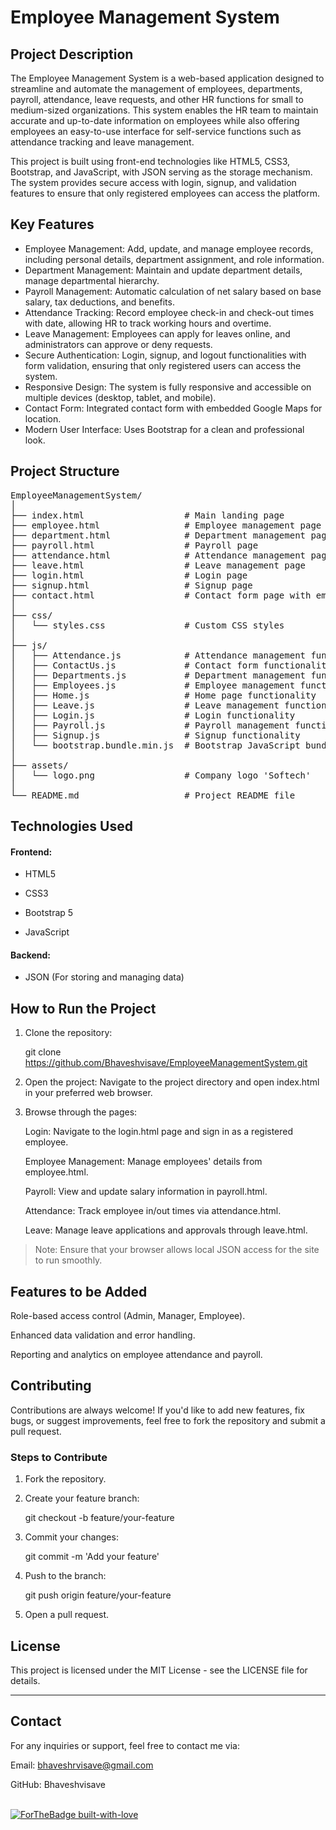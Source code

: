 # Employee Management System

## Project Description

The Employee Management System is a web-based application designed to streamline and automate the management of employees, departments, payroll, attendance, leave requests, and other HR functions for small to medium-sized organizations. This system enables the HR team to maintain accurate and up-to-date information on employees while also offering employees an easy-to-use interface for self-service functions such as attendance tracking and leave management.

This project is built using front-end technologies like HTML5, CSS3, Bootstrap, and JavaScript, with JSON serving as the storage mechanism. The system provides secure access with login, signup, and validation features to ensure that only registered employees can access the platform.

## Key Features

- Employee Management: Add, update, and manage employee records, including personal details, department assignment, and role information.
- Department Management: Maintain and update department details, manage departmental hierarchy.
- Payroll Management: Automatic calculation of net salary based on base salary, tax deductions, and benefits.
- Attendance Tracking: Record employee check-in and check-out times with date, allowing HR to track working hours and overtime.
- Leave Management: Employees can apply for leaves online, and administrators can approve or deny requests.
- Secure Authentication: Login, signup, and logout functionalities with form validation, ensuring that only registered users can access the system.
- Responsive Design: The system is fully responsive and accessible on multiple devices (desktop, tablet, and mobile).
- Contact Form: Integrated contact form with embedded Google Maps for location.
- Modern User Interface: Uses Bootstrap for a clean and professional look.

## Project Structure

<pre>
EmployeeManagementSystem/
│
├── index.html                   # Main landing page
├── employee.html                # Employee management page
├── department.html              # Department management page
├── payroll.html                 # Payroll page
├── attendance.html              # Attendance management page
├── leave.html                   # Leave management page
├── login.html                   # Login page
├── signup.html                  # Signup page
├── contact.html                 # Contact form page with embedded location
│
├── css/
│   └── styles.css               # Custom CSS styles
│
├── js/
│   ├── Attendance.js            # Attendance management functionality
│   ├── ContactUs.js             # Contact form functionality
│   ├── Departments.js           # Department management functionality
│   ├── Employees.js             # Employee management functionality
│   ├── Home.js                  # Home page functionality
│   ├── Leave.js                 # Leave management functionality
│   ├── Login.js                 # Login functionality
│   ├── Payroll.js               # Payroll management functionality
│   ├── Signup.js                # Signup functionality
│   └── bootstrap.bundle.min.js  # Bootstrap JavaScript bundle
│
├── assets/
│   └── logo.png                 # Company logo 'Softech'
│
└── README.md                    # Project README file
</pre>



## Technologies Used

#### Frontend:

- HTML5

- CSS3

- Bootstrap 5

- JavaScript


#### Backend:

- JSON (For storing and managing data)


## How to Run the Project

1. Clone the repository:

    git clone https://github.com/Bhaveshvisave/EmployeeManagementSystem.git


2. Open the project: Navigate to the project directory and open index.html in your preferred web browser.


3. Browse through the pages:

    Login: Navigate to the login.html page and sign in as a registered employee.

    Employee Management: Manage employees' details from employee.html.

    Payroll: View and update salary information in payroll.html.

    Attendance: Track employee in/out times via attendance.html.

    Leave: Manage leave applications and approvals through leave.html.




> Note: Ensure that your browser allows local JSON access for the site to run smoothly.



## Features to be Added 

Role-based access control (Admin, Manager, Employee).

Enhanced data validation and error handling.

Reporting and analytics on employee attendance and payroll.


## Contributing

Contributions are always welcome! If you'd like to add new features, fix bugs, or suggest improvements, feel free to fork the repository and submit a pull request.

### Steps to Contribute

1. Fork the repository.


2. Create your feature branch:

    git checkout -b feature/your-feature


3. Commit your changes:

    git commit -m 'Add your feature'


4. Push to the branch:

    git push origin feature/your-feature


5. Open a pull request.



## License

This project is licensed under the MIT License - see the LICENSE file for details.


---

## Contact

For any inquiries or support, feel free to contact me via:

Email: bhaveshrvisave@gmail.com

GitHub: Bhaveshvisave

&nbsp;&nbsp;&nbsp;&nbsp;&nbsp;&nbsp;&nbsp;&nbsp;&nbsp;&nbsp;&nbsp;&nbsp;&nbsp;&nbsp;&nbsp;&nbsp;&nbsp;&nbsp;&nbsp;&nbsp;&nbsp;&nbsp;&nbsp;&nbsp;&nbsp;&nbsp;&nbsp;&nbsp;&nbsp;&nbsp;&nbsp;&nbsp;&nbsp;&nbsp;&nbsp;&nbsp;&nbsp;&nbsp;&nbsp;&nbsp;&nbsp;&nbsp;&nbsp;&nbsp;&nbsp;&nbsp;&nbsp;&nbsp;&nbsp;&nbsp;&nbsp;&nbsp;&nbsp;&nbsp;&nbsp;&nbsp;&nbsp;&nbsp;&nbsp;&nbsp;&nbsp;&nbsp;&nbsp;&nbsp;&nbsp;&nbsp;&nbsp;&nbsp;&nbsp;&nbsp;&nbsp;&nbsp;&nbsp;&nbsp;&nbsp;&nbsp;&nbsp;&nbsp;&nbsp;[![ForTheBadge built-with-love](http://ForTheBadge.com/images/badges/built-with-love.svg)](https://GitHub.com/Bhaveshvisave/)
